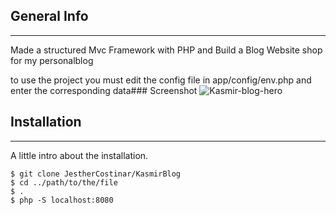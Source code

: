 ## General Info

---

Made a structured Mvc Framework with PHP and Build a Blog Website shop for my personalblog

to use the project you must edit the config file in app/config/env.php and enter the corresponding data### Screenshot
![Kasmir-blog-hero](https://user-images.githubusercontent.com/56688615/173217081-49a94d45-1fa0-46a0-a044-69afd28ae8b6.JPG)

## Installation

---

A little intro about the installation.

```
$ git clone JestherCostinar/KasmirBlog
$ cd ../path/to/the/file
$ .
$ php -S localhost:8080
```

